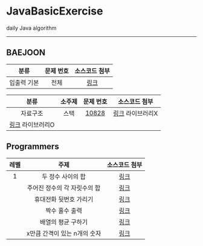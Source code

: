 # JavaBasicExercise
daily Java algorithm

<hr/>

## BAEJOON
| <center>분류</center> | <center>문제 번호</center> | <center>소스코드 첨부</center> |
| :-------------------: | :-------------------: | :-------------------: |
| <center>입출력 기본</center> | <center>전체</center> | <center> [링크](https://github.com/maiorem/Algorithm_JAVA/tree/master/BackJoon/src/basicIO)</center> |

| <center>분류</center> |  <center>소주제</center> |<center>문제 번호</center> |<center>소스코드 첨부</center> |
| :-------------------: | :-------------------: | :-------------------: | :-------------------: |
| <center>자료구조</center> |  <center>스택</center> | <center>[10828](https://www.acmicpc.net/problem/10828)</center> |<center>[링크](https://github.com/maiorem/Algorithm_JAVA/blob/master/BackJoon/src/dataStructure/No10828.java) 라이브러리X     
  [링크](https://github.com/maiorem/Algorithm_JAVA/blob/master/BackJoon/src/dataStructure/No10828_2.java) 라이브러리O </center> |


## Programmers

| <center>레벨</center> | <center>주제</center> | <center>소스코드 첨부</center> |
| :-------------------: | :-------------------: | :-------------------: |
| <center>1</center> |  <center>두 정수 사이의 합</center> | <center> [링크](https://github.com/maiorem/Algorithm_JAVA/blob/master/programmers1/src/skillLevel1/Integer1.java) </center> |
|| <center>주어진 정수의 각 자릿수의 합</center> | <center>[링크](https://github.com/maiorem/Algorithm_JAVA/blob/master/programmers1/src/skillLevel1/Integer2.java)</center>|
|| <center>휴대전화 뒷번호 가리기</center> | <center>[링크](https://github.com/maiorem/Algorithm_JAVA/blob/master/programmers1/src/skillLevel1/String1.java)</center>|
|| <center>짝수 홀수 출력</center> | <center>[링크](https://github.com/maiorem/Algorithm_JAVA/blob/master/programmers1/src/skillLevel1/EvenOROdd.java)</center>|
|| <center>배열의 평균 구하기</center> | <center>[링크](https://github.com/maiorem/Algorithm_JAVA/blob/master/programmers1/src/skillLevel1/average1.java)</center>|
|| <center> x만큼 간격이 있는 n개의 숫자</center> | <center>[링크](https://github.com/maiorem/Algorithm_JAVA/blob/master/programmers1/src/skillLevel1/Array3.java)</center>|
